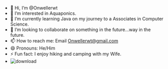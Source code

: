 - 👋 Hi, I’m @Onwellerwt
- 👀 I’m interested in Aquaponics.
- 🌱 I’m currently learning Java on my journey to a Associates in Computer Science.
- 💞️ I’m looking to collaborate on something in the future...way in the future.
- 📫 How to reach me: Email Onwellerwt@gmail.com
- 😄 Pronouns: He/Him
- ⚡ Fun fact: I enjoy hiking and camping with my Wife.
- ![download](https://github.com/user-attachments/assets/40a1692a-07ac-4de8-8420-5f68cab57619)



<!---
Onwellerwt/Onwellerwt is a ✨ special ✨ repository because its `README.md` (this file) appears on your GitHub profile.
You can click the Preview link to take a look at your changes.
--->
